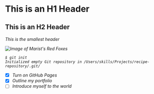 # This is an H1 Header
<h2> This is an H2 Header
<h6> This is the smallest header

  ![Image of Marist's Red Foxes](https://upload.wikimedia.org/wikipedia/en/thumb/5/5b/Marist_Red_Foxes_logo.svg/1200px-Marist_Red_Foxes_logo.svg.png)

```
$ git init
Initialized empty Git repository in /Users/skills/Projects/recipe-repository/.git/
```

- [x] Turn on GitHub Pages
- [x] Outline my portfolio
- [ ] Introduce myself to the world
